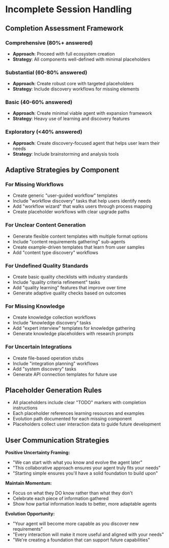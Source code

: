 <!-- Powered by FVTeamOfAgents Core -->
# Incomplete Session Handling

## Completion Assessment Framework

### Comprehensive (80%+ answered)
- **Approach**: Proceed with full ecosystem creation
- **Strategy**: All components well-defined with minimal placeholders

### Substantial (60-80% answered)  
- **Approach**: Create robust core with targeted placeholders
- **Strategy**: Include discovery workflows for missing elements

### Basic (40-60% answered)
- **Approach**: Create minimal viable agent with expansion framework
- **Strategy**: Heavy use of learning and discovery features

### Exploratory (<40% answered)
- **Approach**: Create discovery-focused agent that helps user learn their needs
- **Strategy**: Include brainstorming and analysis tools

## Adaptive Strategies by Component

### For Missing Workflows
- Create generic "user-guided workflow" templates
- Include "workflow discovery" tasks that help users identify needs
- Add "workflow wizard" that walks users through process mapping
- Create placeholder workflows with clear upgrade paths

### For Unclear Content Generation
- Generate flexible content templates with multiple format options
- Include "content requirements gathering" sub-agents
- Create example-driven templates that learn from user samples
- Add "content type discovery" workflows

### For Undefined Quality Standards
- Create basic quality checklists with industry standards
- Include "quality criteria refinement" tasks
- Add "quality learning" features that improve over time
- Generate adaptive quality checks based on outcomes

### For Missing Knowledge
- Create knowledge collection workflows
- Include "knowledge discovery" tasks
- Add "expert interview" templates for knowledge gathering
- Generate knowledge placeholders with research prompts

### For Uncertain Integrations
- Create file-based operation stubs
- Include "integration planning" workflows
- Add "system discovery" tasks
- Generate API connection templates for future use

## Placeholder Generation Rules
- All placeholders include clear "TODO" markers with completion instructions
- Each placeholder references learning resources and examples
- Evolution path documented for each missing component
- Placeholders collect user interaction data to guide future development

## User Communication Strategies

**Positive Uncertainty Framing:**
- "We can start with what you know and evolve the agent later"
- "This collaborative approach ensures your agent truly fits your needs"
- "Starting simple ensures you'll have a solid foundation to build upon"

**Maintain Momentum:**
- Focus on what they DO know rather than what they don't
- Celebrate each piece of information gathered
- Show how partial information leads to better, more adaptable agents

**Evolution Opportunity:**
- "Your agent will become more capable as you discover new requirements"
- "Every interaction will make it more useful and aligned with your needs"
- "We're creating a foundation that can support future capabilities"